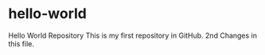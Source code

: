 # hello-world
Hello World Repository
This is my first repository in GitHub. 
2nd Changes in this file.
